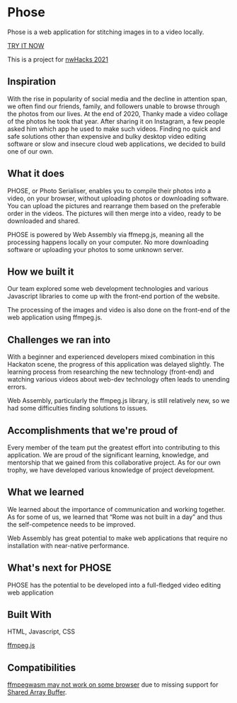 # Phose
Phose is a web application for stitching images in to a video locally. 

[TRY IT NOW](https://thanh-to.github.io/Phose/video-maker.html)

This is a project for [nwHacks 2021](https://devpost.com/software/phose)

## Inspiration

With the rise in popularity of social media and the decline in attention span, we often find our friends, family, and followers unable to browse through the photos from our lives. At the end of 2020, Thanky made a video collage of the photos he took that year. After sharing it on Instagram, a few people asked him which app he used to make such videos. Finding no quick and safe solutions other than expensive and bulky desktop video editing software or slow and insecure cloud web applications, we decided to build one of our own. 

## What it does

PHOSE, or Photo Serialiser, enables you to compile their photos into a video, on your browser, without uploading photos or downloading software. You can upload the pictures and rearrange them based on the preferable order in the videos. The pictures will then merge into a video, ready to be downloaded and shared.

PHOSE is powered by Web Assembly via ffmepg.js, meaning all the processing happens locally on your computer. No more downloading software or uploading your photos to some unknown server.

## How we built it

Our team explored some web development technologies and various Javascript libraries to come up with the front-end portion of the website.

The processing of the images and video is also done on the front-end of the web application using ffmpeg.js.

## Challenges we ran into

With a beginner and experienced developers mixed combination in this Hackaton scene, the progress of this application was delayed slightly. The learning process from researching the new technology (front-end) and watching various videos about web-dev technology often leads to unending errors. 

Web Assembly, particularly the ffmpeg.js library, is still relatively new, so we had some difficulties finding solutions to issues. 

## Accomplishments that we're proud of

Every member of the team put the greatest effort into contributing to this application. We are proud of the significant learning, knowledge, and mentorship that we gained from this collaborative project. As for our own trophy, we have developed various knowledge of project development.

## What we learned

We learned about the importance of communication and working together. As for some of us, we learned that “Rome was not built in a day” and thus the self-competence needs to be improved. 

Web Assembly has great potential to make web applications that require no installation with near-native performance.


## What's next for PHOSE

PHOSE has the potential to be developed into a full-fledged video editing web application

## Built With

HTML, Javascript, CSS

[ffmpeg.js](https://github.com/ffmpegwasm/ffmpeg.wasm)

## Compatibilities

[ffmpegwasm may not work on some browser](https://github.com/ffmpegwasm/ffmpeg.wasm/issues/119) due to missing support for [Shared Array Buffer](https://caniuse.com/sharedarraybuffer).